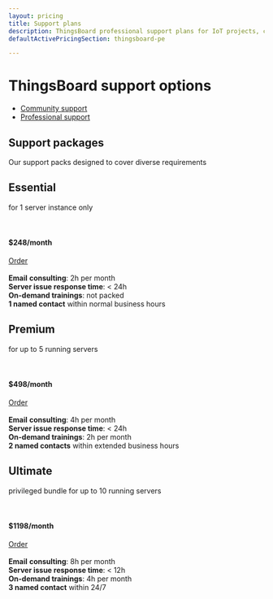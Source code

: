```yaml
---
layout: pricing
title: Support plans
description: ThingsBoard professional support plans for IoT projects, cloud infrastructure support
defaultActivePricingSection: thingsboard-pe

---
```


<div class="container">
    <div class="pricing-header">
       <div class="pricing-hero">
        <div class="pricing-hero-content">
            <h1>ThingsBoard support options</h1>
        </div>
       </div>
       <nav id="inner-navigation" class="inner-navigation">
         <ul id="menu-pricing-navigation-1" class="menu">
            <li id="menu-item-thingsboard-ce" class="menu-item tb-logo">
                <a id="Serv_Support_CS" class="gtm_button" href="javascript:void(0);" onClick="activatePricingSection('thingsboard-ce')
">Community support</a>
            </li>
            <li id="menu-item-thingsboard-pe" class="menu-item tb-logo active">
                <a id="Serv_Support_PS" class="gtm_button" href="javascript:void(0);" onClick="activatePricingSection('thingsboard-pe')
">Professional support</a>
            </li>
         </ul>
       </nav> 
    </div>
    <div class="pricing-header-divider">
    </div>
</div>

<div id="thingsboard-ce" class="pricing-content" style="display: none;">
    <div class="pricing-div">
        <div class="container">
            <div class="pricing-section pricing-community active" id="community">
               <div class="row justify-content-center">
                    <div class="col-md-8 col-lg-6 col-xl-4 mb-4">
                        <div class="pricing-square">
                            <h2>Community support</h2>
                            <div class="community-support-card">
                                <p>
                                    Community support is free-of-charge option. It is a volunteering initiative, provided by our team. Please, be aware that support is one of ThingsBoard Inc. business fields. Although our engineers (as many of our customers know) successfully handle user's requests in their free time. Community support doesn't mean any obligation for ThingsBoard Inc. We encourage you to:
                                </p>
                                <ul>
                                    <li>
                                        <img class="filter-icon" src="/images/feature-logo/guides.svg" alt="Documentation icon">
                                        <a href="/docs">Read documentation</a>
                                    </li>
                                    <li>
                                        <img class="filter-icon" src="/images/demo/email/social/youtube-icon.png" alt="YouTube icon">
                                        <span>Subscribe to our <a href="https://www.youtube.com/c/thingsboard">YouTube channel</a></span>
                                    </li>
                                    <li>
                                        <i class="fas fa-graduation-cap filter-icon"></i>
                                        <span>Keep an eye on our <a href="https://www.youtube.com/watch?v=M0CaascgDmg&list=PLYEKB_XwLCZJ6T8RPLTjRwMw0eoabpEKO">free Education course updates</a></span>
                                    </li>
                                </ul>
                                <p>So, most demanded tutorials, samples and guides are available 24/7.</p>
                                <p>
                                    Customer may also rely on answers from ThingsBoard <a href="https://github.com/thingsboard/thingsboard/issues">community on GitHub</a> (issues page), start <a href="https://stackoverflow.com/questions/tagged/thingsboard">Stack Overflow</a> themes.
                                </p>
                                <div class="row justify-content-center">
                                    <a id="Serv_Support_CS_HelpMe" class="btn-blue btn-pricing gtm_button" href="/docs/contact-us/">
                                        Help me!
                                    </a>
                                </div>
                            </div>
                        </div>
                    </div>
               </div>
            </div>
        </div>
    </div>     
</div>


<div id="thingsboard-pe" class="pricing-content">
    <div class="container">
        <div class="pricing-content-header row">
            <div class="pricing-content-description pricing-cloud active col-lg-6">
                <h2>Support packages</h2>
                <div class="pricing-content-details">
                    Our support packs designed to cover diverse requirements
                </div>
            </div>
        </div>
        <div class="pricing-div">
            <div class="pricing-section pricing-pay-as-you-go active" id="payAsYouGo">
               <div class="row justify-content-center">
                    <div class="col-md-6 col-lg-4 col-xl mb-4 card-1 card-to-animate">
                        <div class="pricing-square">
                            <h2>Essential</h2>
                            <div class="pricing-square-description" style="min-height: 50px;">
                                <p>for 1 server instance only</p>
                            </div>
                            <h4 class="pricing-square-price mt-4 mb-4">
                                $248<span>/month</span>
                            </h4>
                            <div class="row justify-content-center">
                                <a id="Serv_Support_PS_Essential" class="btn-blue btn-pricing gtm_button" href="/docs/contact-us/">
                                    Order
                                </a>
                            </div>
                            <br>
                            <div class="pricing-square-item">
                                <strong>Email</strong> <strong>consulting</strong>: 2h per month
                            </div>
                            <div class="pricing-square-item">
                                <b>Server issue response time</b>: < 24h
                            </div>
                            <div class="pricing-square-item">
                                <b>On-demand trainings</b>: not packed
                            </div>
                            <div class="pricing-square-item">
                                <b>1 named contact</b> within normal business hours
                            </div>
                        </div>
                    </div>
                    <div class="col-md-6 col-lg-4 col-xl mb-4">
                        <div class="pricing-square">
                            <h2>Premium</h2>
                            <div class="pricing-square-description" style="min-height: 50px;">
                                <p>for up to 5 running servers</p>
                            </div>
                            <h4 class="pricing-square-price mt-4 mb-4">
                                $498<span>/month</span>
                            </h4>
                            <div class="row justify-content-center">
                                <a id="Serv_Support_PS_Premium" class="btn-blue btn-pricing gtm_button" href="/docs/contact-us/">
                                    Order
                                </a>
                            </div>
                            <br>
                            <div class="pricing-square-item">
                                <strong>Email</strong> <strong>consulting</strong>: 4h per month
                            </div>
                            <div class="pricing-square-item">
                                <b>Server issue response time</b>: < 24h
                            </div>
                            <div class="pricing-square-item">
                                <b>On-demand trainings</b>: 2h per month
                            </div>
                            <div class="pricing-square-item">
                                <b>2 named contacts</b> within extended business hours
                            </div>
                        </div>
                    </div>
                    <div class="col-md-6 col-lg-4 col-xl mb-4 card-3 card-to-animate">
                        <div class="pricing-square">
                            <h2>Ultimate</h2>
                            <div class="pricing-square-description" style="min-height: 50px;">
                                <p>privileged bundle for up to 10 running servers</p>
                            </div>
                            <h4 class="pricing-square-price mt-4 mb-4">
                                $1198<span>/month</span>
                            </h4>
                            <div class="row justify-content-center">
                                <a id="Serv_Support_PS_Ultimate" class="btn-blue btn-pricing gtm_button" href="/docs/contact-us/">
                                    Order
                                </a>
                            </div>
                            <br>
                            <div class="pricing-square-item">
                                <strong>Email</strong> <strong>consulting</strong>: 8h per month
                            </div>
                            <div class="pricing-square-item">
                                <b>Server issue response time</b>: < 12h
                            </div>
                            <div class="pricing-square-item">
                                <b>On-demand trainings</b>: 4h per month
                            </div>
                            <div class="pricing-square-item">
                                <b>3 named contact</b> within 24/7
                            </div>
                        </div>
                    </div>
               </div>
            </div>
        </div>
    </div>
</div>



